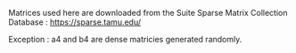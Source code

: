 Matrices used here are downloaded from the Suite Sparse Matrix Collection Database :
https://sparse.tamu.edu/

Exception : a4 and b4 are dense matricies generated randomly. 
